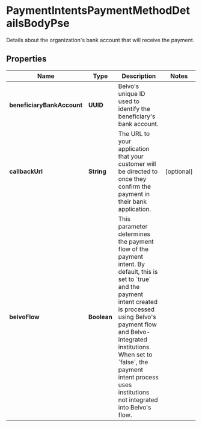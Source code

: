 

# PaymentIntentsPaymentMethodDetailsBodyPse

Details about the organization's bank account that will receive the payment.

## Properties

| Name | Type | Description | Notes |
|------------ | ------------- | ------------- | -------------|
|**beneficiaryBankAccount** | **UUID** | Belvo&#39;s unique ID used to identify the beneficiary&#39;s bank account. |  |
|**callbackUrl** | **String** | The URL to your application that your customer will be directed to once they confirm the payment in their bank application. |  [optional] |
|**belvoFlow** | **Boolean** | This parameter determines the payment flow of the payment intent. By default, this is set to &#x60;true&#x60; and the payment intent created is processed using Belvo&#39;s payment flow and Belvo-integrated institutions. When set to &#x60;false&#x60;, the payment intent process uses institutions not integrated into Belvo&#39;s flow.        |  |




